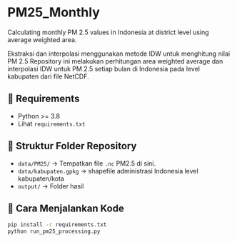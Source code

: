 # PM25_Monthly
Calculating monthly PM 2.5 values in Indonesia at district level using average weighted area.

Ekstraksi dan interpolasi menggunakan metode IDW untuk menghitung nilai PM 2.5 
Repository ini melakukan perhitungan area weighted average dan interpolasi IDW untuk PM 2.5 setiap bulan di Indonesia pada level kabupaten dari file NetCDF.

## 🔧 Requirements
- Python >= 3.8
- Lihat `requirements.txt`

## 📁 Struktur Folder Repository
- `data/PM25/` → Tempatkan file `.nc` PM2.5 di sini.
- `data/kabupaten.gpkg` → shapefile administrasi Indonesia level kabupaten/kota
- `output/` → Folder hasil

## 🚀 Cara Menjalankan Kode

```bash
pip install -r requirements.txt
python run_pm25_processing.py

